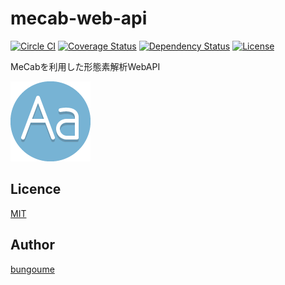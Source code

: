 # mecab-web-api
[![Circle CI](https://circleci.com/gh/bungoume/mecab-web-api.svg?style=shield)](https://circleci.com/gh/bungoume/mecab-web-api)
[![Coverage Status](https://img.shields.io/coveralls/bungoume/mecab-web-api.svg)](https://coveralls.io/r/bungoume/mecab-web-api)
[![Dependency Status](https://gemnasium.com/bungoume/mecab-web-api.svg)](https://gemnasium.com/bungoume/mecab-web-api)
[![License](http://img.shields.io/:license-MIT-blue.svg)](http://doge.mit-license.org)

MeCabを利用した形態素解析WebAPI

![typography-icon](typography-icon.png)


## Licence

[MIT](http://doge.mit-license.org)


## Author

[bungoume](https://github.com/bungoume)
